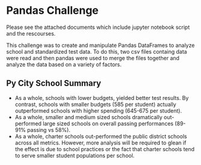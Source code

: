 # Pandas Challenge

Please see the attached documents which include jupyter notebook script and the rescourses. 

This challenge was to create and manipulate Pandas DataFrames to analyze school and standardized test data. To do this, two csv files containg data were read and then pandas were used to merge the files together and analyze the data based on a variety of factors. 

## Py City School Summary
* As a whole, schools with lower budgets, yielded better test results. By contrast, schools with smaller budgets (585 per student) actually outperformed schools with higher spending (645-675 per student).
* As a whole, smaller and medium sized schools dramatically out-performed large sized schools on overall passing performances (89-91% passing vs 58%).
* As a whole, charter schools out-performed the public district schools across all metrics. However, more analysis will be required to glean if the effect is due to school practices or the fact that charter schools tend to serve smaller student populations per school.



